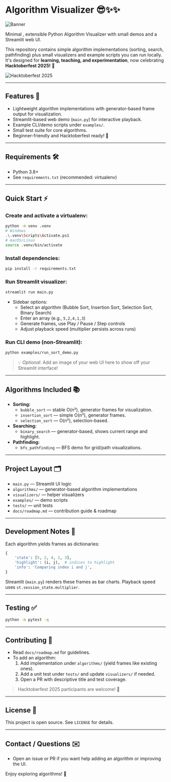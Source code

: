 # Algorithm Visualizer 😎✨✨

![Banner](assets/banner.png)

Minimal , extensible Python Algorithm Visualizer with small demos and a Streamlit web UI.

This repository contains simple algorithm implementations (sorting, search, pathfinding) plus small visualizers and example scripts you can run locally. It's designed for **learning, teaching, and experimentation**, now celebrating **Hacktoberfest 2025!** 🎉

![Hacktoberfest 2025](https://img.shields.io/badge/Hacktoberfest-2025-blue?style=for-the-badge)

---

## Features 🚀

- Lightweight algorithm implementations with generator-based frame output for visualization.
- Streamlit-based web demo (`main.py`) for interactive playback.
- Example CLI/demo scripts under `examples/`.
- Small test suite for core algorithms.
- Beginner-friendly and Hacktoberfest ready! 🎃

---

## Requirements 🛠️

- Python 3.8+
- See `requirements.txt` (recommended: virtualenv)

---

## Quick Start ⚡

### Create and activate a virtualenv:

```bash
python -m venv .venv
# Windows
.\.venv\Scripts\Activate.ps1
# macOS/Linux
source .venv/bin/activate
```

### Install dependencies:

```bash
pip install -r requirements.txt
```

### Run Streamlit visualizer:

```bash
streamlit run main.py
```

- Sidebar options:
  - Select an algorithm (Bubble Sort, Insertion Sort, Selection Sort, Binary Search)
  - Enter an array (e.g., `5,2,4,1,3`)
  - Generate frames, use Play / Pause / Step controls
  - Adjust playback speed (multiplier persists across runs)

### Run CLI demo (non-Streamlit):

```bash
python examples/run_sort_demo.py
```

> 💡 _Optional:_ Add an image of your web UI here to show off your Streamlit interface!

---

## Algorithms Included 📚

- **Sorting:**
  - `bubble_sort` — stable O(n²), generator frames for visualization.
  - `insertion_sort` — simple O(n²), generator frames.
  - `selection_sort` — O(n²), selection-based.
- **Searching:**
  - `binary_search` — generator-based, shows current range and highlight.
- **Pathfinding:**
  - `bfs_pathfinding` — BFS demo for grid/path visualizations.

---

## Project Layout 🗂️

- `main.py` — Streamlit UI logic
- `algorithms/` — generator-based algorithm implementations
- `visualizers/` — helper visualizers
- `examples/` — demo scripts
- `tests/` — unit tests
- `docs/roadmap.md` — contribution guide & roadmap

---

## Development Notes 🧩

Each algorithm yields frames as dictionaries:

```python
{
    'state': [5, 2, 4, 1, 3],
    'highlight': (i, j),  # indices to highlight
    'info': 'Comparing index i and j',
}
```

Streamlit (`main.py`) renders these frames as bar charts. Playback speed uses `st.session_state.multiplier`.

---

## Testing ✅

```bash
python -m pytest -q
```

---

## Contributing 🤝

- Read `docs/roadmap.md` for guidelines.
- To add an algorithm:
  1. Add implementation under `algorithms/` (yield frames like existing ones).
  2. Add a unit test under `tests/` and update `visualizers/` if needed.
  3. Open a PR with descriptive title and test coverage.

> Hacktoberfest 2025 participants are welcome! 🎃

---

## License 📜

This project is open source. See `LICENSE` for details.

---

## Contact / Questions ✉️

- Open an issue or PR if you want help adding an algorithm or improving the UI.

Enjoy exploring algorithms! 🚀
